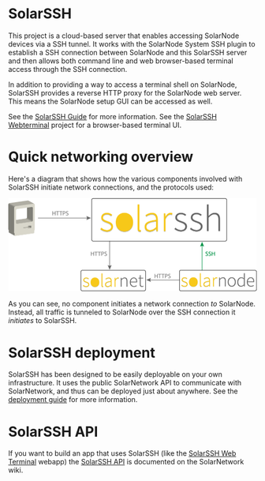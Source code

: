 # SolarSSH

This project is a cloud-based server that enables accessing SolarNode devices
via a SSH tunnel. It works with the SolarNode System SSH plugin to
establish a SSH connection between SolarNode and this SolarSSH server and
then allows both command line and web browser-based terminal access through the SSH connection.

In addition to providing a way to access a terminal shell on SolarNode, SolarSSH
provides a reverse HTTP proxy for the SolarNode web server. This means the
SolarNode setup GUI can be accessed as well.

See the [SolarSSH Guide][guide] for more information. See the [SolarSSH Webterminal][webterm]
project for a browser-based terminal UI.

# Quick networking overview

Here's a diagram that shows how the various components involved with SolarSSH
initiate network connections, and the protocols used:

![netconn](src/docs/solarssh-network-connections.png)

As you can see, no component initiates a network connection _to_ SolarNode.
Instead, all traffic is tunneled to SolarNode over the SSH connection it
_initiates_ to SolarSSH.

# SolarSSH deployment

SolarSSH has been designed to be easily deployable on your own infrastructure.
It uses the public SolarNetwork API to communicate with SolarNetwork, and thus
can be deployed just about anywhere. See the [deployment guide][solarssh-deploy]
for more information.

# SolarSSH API

If you want to build an app that uses SolarSSH (like the [SolarSSH Web
Terminal][webterm] webapp) the [SolarSSH API][solarssh-api] is
documented on the SolarNetwork wiki.


[guide]: https://github.com/SolarNetwork/solarnetwork/wiki/SolarSSH-Guide
[webterm]: https://github.com/SolarNetwork/solarssh-webterminal/
[solarssh-api]: https://github.com/SolarNetwork/solarnetwork/wiki/SolarSSH-API
[solarssh-deploy]: https://github.com/SolarNetwork/solarnetwork/wiki/SolarSSH-Deployment-Guide
